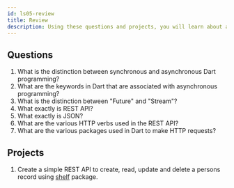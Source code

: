 ```yaml
---
id: ls05-review
title: Review
description: Using these questions and projects, you will learn about asynchronous programming, REST API, JSON, and how to handle them in Dart.
---
```


## Questions

1. What is the distinction between synchronous and asynchronous Dart programming?
2. What are the keywords in Dart that are associated with asynchronous programming?
3. What is the distinction between "Future" and "Stream"?
4. What exactly is REST API?
5. What exactly is JSON?
6. What are the various HTTP verbs used in the REST API?
7. What are the various packages used in Dart to make HTTP requests?

## Projects

1. Create a simple REST API to create, read, update and delete a persons record using [shelf](https://pub.dev/packages/shelf) package.
